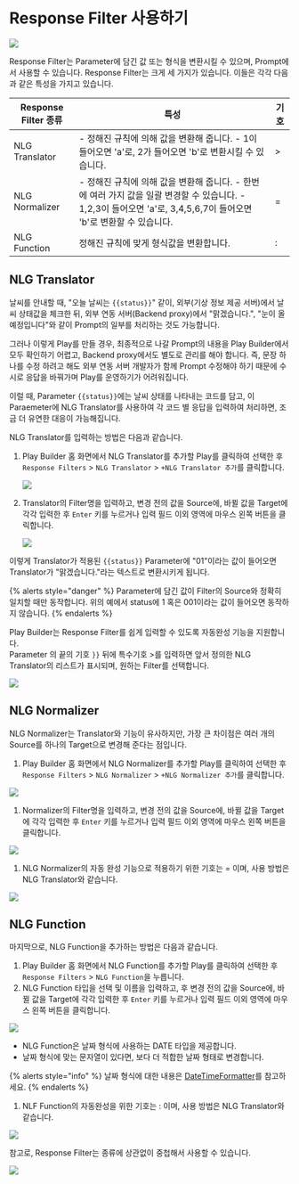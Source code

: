 # Response Filter 사용하기

![](https://www.youtube.com/watch?v=607eboMVxG4)

Response Filter는 Parameter에 담긴 값 또는 형식을 변환시킬 수 있으며, Prompt에서 사용할 수 있습니다. Response Filter는 크게 세 가지가 있습니다. 이들은 각각 다음과 같은 특성을 가지고 있습니다.

| Response Filter 종류 | 특성                                                                                                          | 기호 |
| ------------------ | ----------------------------------------------------------------------------------------------------------- | -- |
| NLG Translator     | - 정해진 규칙에 의해 값을 변환해 줍니다. - 1이 들어오면 'a'로, 2가 들어오면 'b'로 변환시킬 수 있습니다.                                          | >  |
| NLG Normalizer     | - 정해진 규칙에 의해 값을 변환해 줍니다. - 한번에 여러 가지 값을 일괄 변경할 수 있습니다. - 1,2,3이 들어오면 'a'로, 3,4,5,6,7이 들어오면 'b'로 변환할 수 있습니다. | =  |
| NLG Function       | 정해진 규칙에 맞게 형식값을 변환합니다.                                                                                      | :  |

## NLG Translator <a href="nlg-translator" id="nlg-translator"></a>

날씨를 안내할 때, "오늘 날씨는 `{{status}}`" 같이, 외부(기상 정보 제공 서버)에서 날씨 상태값을 체크한 뒤, 외부 연동 서버(Backend proxy)에서 "맑겠습니다.", "눈이 올 예정입니다"와 같이 Prompt의 일부를 처리하는 것도 가능합니다.

그러나 이렇게 Play를 만들 경우, 최종적으로 나갈 Prompt의 내용을 Play Builder에서 모두 확인하기 어렵고, Backend proxy에서도 별도로 관리를 해야 합니다. 즉, 문장 하나를 수정 하려고 해도 외부 연동 서버 개발자가 함께 Prompt 수정해야 하기 때문에 수시로 응답을 바꿔가며 Play를 운영하기가 어려워집니다.

이럴 때, Parameter `{{status}}`에는 날씨 상태를 나타내는 코드를 담고, 이 Paraemeter에 NLG Translator를 사용하여 각 코드 별 응답을 입력하여 처리하면, 조금 더 유연한 대응이 가능해집니다.

NLG Translator를 입력하는 방법은 다음과 같습니다.

1.  Play Builder 홈 화면에서 NLG Translator를 추가할 Play를 클릭하여 선택한 후 `Response Filters` > `NLG Translator` > `+NLG Translator 추가`를 클릭합니다.

    ![](../../.gitbook/assets/define-response-filters-01.png)
2.  Translator의 Filter명을 입력하고, 변경 전의 값을 Source에, 바뀔 값을 Target에 각각 입력한 후 `Enter` 키를 누르거나 입력 필드 이외 영역에 마우스 왼쪽 버튼을 클릭합니다.

    ![](../../.gitbook/assets/define-response-filters-02.png)

이렇게 Translator가 적용된 `{{status}}` Parameter에 "01"이라는 값이 들어오면 Translator가 "맑겠습니다."라는 텍스트로 변환시키게 됩니다.

{% alerts style="danger" %}
Parameter에 담긴 값이 Filter의 Source와 정확히 일치할 때만 동작합니다. 위의 예에서 status에 1 혹은 001이라는 값이 들어오면 동작하지 않습니다.
{% endalerts %}

Play Builder는 Response Filter를 쉽게 입력할 수 있도록 자동완성 기능을 지원합니다.\
Parameter 의 끝의 기호 `}}` 뒤에 특수기호 >를 입력하면 앞서 정의한 NLG Translator의 리스트가 표시되며, 원하는 Filter를 선택합니다.

![](../../.gitbook/assets/define-response-filters-03.gif)

## NLG Normalizer <a href="nlg-normalizer" id="nlg-normalizer"></a>

NLG Normalizer는 Translator와 기능이 유사하지만, 가장 큰 차이점은 여러 개의 Source를 하나의 Target으로 변경해 준다는 점입니다.

1. Play Builder 홈 화면에서 NLG Normalizer를 추가할 Play를 클릭하여 선택한 후 `Response Filters` > `NLG Normalizer` > `+NLG Normalizer 추가`를 클릭합니다.

![](../../.gitbook/assets/define-response-filters-04.png)

1. Normalizer의 Filter명을 입력하고, 변경 전의 값을 Source에, 바뀔 값을 Target에 각각 입력한 후 `Enter` 키를 누르거나 입력 필드 이외 영역에 마우스 왼쪽 버튼을 클릭합니다.

![](../../.gitbook/assets/define-response-filters-05.png)

1. NLG Normalizer의 자동 완성 기능으로 적용하기 위한 기호는 = 이며, 사용 방법은 NLG Translator와 같습니다.

![](../../.gitbook/assets/define-response-filters-06.gif)

## NLG Function <a href="nlg-function" id="nlg-function"></a>

마지막으로, NLG Function을 추가하는 방법은 다음과 같습니다.

1. Play Builder 홈 화면에서 NLG Function를 추가할 Play를 클릭하여 선택한 후 `Response Filters` > `NLG Function`을 누릅니다.
2. NLG Function 타입을 선택 및 이름을 입력하고, 후 변경 전의 값을 Source에, 바뀔 값을 Target에 각각 입력한 후 `Enter` 키를 누르거나 입력 필드 이외 영역에 마우스 왼쪽 버튼을 클릭합니다.

![](../../.gitbook/assets/define-response-filters-07.png)

* NLG Function은 날짜 형식에 사용하는 DATE 타입을 제공합니다.
* 날짜 형식에 맞는 문자열이 있다면, 보다 더 적합한 날짜 형태로 변경합니다.

{% alerts style="info" %}
날짜 형식에 대한 내용은 [DateTimeFormatter](https://docs.oracle.com/javase/8/docs/api/java/time/format/DateTimeFormatter.html)를 참고하세요.
{% endalerts %}

1. NLF Function의 자동완성을 위한 기호는 : 이며, 사용 방법은 NLG Translator와 같습니다.

![](../../.gitbook/assets/define-response-filters-08.gif)

참고로, Response Filter는 종류에 상관없이 중첩해서 사용할 수 있습니다.

![](../../.gitbook/assets/define-response-filters-09.png)
